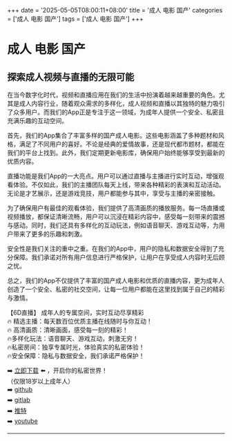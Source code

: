 +++
date = '2025-05-05T08:00:11+08:00'
title = '成人 电影 国产'
categories = ['成人 电影 国产']
tags = ['成人 电影 国产']
+++

# 成人 电影 国产

## 探索成人视频与直播的无限可能

在当今数字化时代，视频和直播应用在我们的生活中扮演着越来越重要的角色。尤其是成人内容行业，随着观众需求的多样化，成人视频和直播以其独特的魅力吸引了众多用户。而我们的App正是专注于这一领域，为成年人提供一个安全、私密且充满乐趣的互动空间。

首先，我们的App集合了丰富多样的国产成人电影。这些电影涵盖了多种题材和风格，满足了不同用户的喜好。不论是经典的爱情故事，还是现代都市题材，都能在我们的平台上找到。此外，我们定期更新电影库，确保用户始终能够享受到最新的优质内容。

直播功能是我们App的一大亮点。用户可以通过直播与主播进行实时互动，增强观看体验。不仅如此，我们的主播团队每天上线，带来各种精彩的表演和互动活动。无论是才艺展示，还是游戏竞技，用户都能参与其中，享受与主播的亲密接触。

为了确保用户有最佳的观看体验，我们提供了高清画质的播放服务。每一场直播或视频播放，都保证清晰流畅，用户可以沉浸在精彩内容中，感受每一刻带来的震撼与感动。同时，我们还具有多样化的互动玩法，例如语音聊天、游戏互动等，为用户带来了更多的乐趣和刺激。

安全性是我们关注的重中之重。在我们的App中，用户的隐私和数据安全得到了充分保障。我们承诺对所有用户信息进行严格保护，让用户在享受成人内容时无后顾之忧。

总之，我们的App不仅提供了丰富的国产成人电影和优质的直播内容，更为成年人创造了一个安全、私密的社交空间，让每一位用户都能在这里找到属于自己的精彩与激情。

【6D直播】
成年人的专属空间，实时互动尽享精彩  
🔥 精选主播：每天数百位优质主播在线随时与你互动！  
🔥 高清画质：清晰画面，感受每一刻的精彩！  
🔥多样化玩法：语音聊天、游戏互动，刺激无穷！  
🔥私密房间：独享专属时光，体验真实的私密体验！  
🔥安全保障：隐私与数据安全，我们承诺严格保护！  

➡️ [立即下载](https://down123.s3.ap-east-1.amazonaws.com/down/down.html?channelCode=blog) ⬅️ ，开启你的私密世界！  
（仅限18岁以上成年人）  
➡️ [github](https://aldult-live.github.io/)  
➡️ [gitlab](https://seo-09598d.gitlab.io/)  
➡️ [推特](https://x.com/wegame33)  
➡️ [youtube](https://www.youtube.com/@6Dlive)  

---
